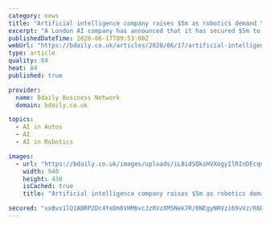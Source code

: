 ```yaml
---
category: news
title: "Artificial intelligence company raises $5m as robotics demand \"skyrockets\""
excerpt: "A London AI company has announced that it has secured $5m to help meet demand from firms looking to use… | London | Engineering | Digital | Funding | Technology | Technology | Industrial |"
publishedDateTime: 2020-06-17T09:53:00Z
webUrl: "https://bdaily.co.uk/articles/2020/06/17/artificial-intelligence-company-raises-5m-as-robotics-demand-skyrockets"
type: article
quality: 84
heat: 84
published: true

provider:
  name: Bdaily Business Network
  domain: bdaily.co.uk

topics:
  - AI in Autos
  - AI
  - AI in Robotics

images:
  - url: "https://bdaily.co.uk/images/uploads/iL8idSQksHVXogyIlRInDEcqnmsj2kf5UFA6lpaK.jpeg?w=940&h=430&fit=crop-43-42&s=b3eb9769a05d898d8a9c8014abe2dfcd"
    width: 940
    height: 430
    isCached: true
    title: "Artificial intelligence company raises $5m as robotics demand \"skyrockets\""

secured: "xxBvx1lQ1ABRP2Dc4YeDm6VHM6vcJzRVzXM5Nek7R/0NEgyNRVzi69vVz/R6R58DgTSQjUxFdA2exz5ujqFJyQg99lHKnwWH5+BsRrpBV0wjMG7s4ax+w5ZEon/jGzUpzmSml/FMOX9w8QlUW7f8RSAGlV7d984JtTD8OekVIZaEuVFIT1YBA77ZDFe0qBPFsadK5398yF6vJP7METEW4w+8dBm5Yt/d9mTejJGIgJliGQoJXpQCOGzgCx1EXJpSCuL90bA5VXWCOkWQJeTFsUfszZWMBSC0vajEaYeS9qoq6SFR/J4XTMLmFvZQKcrz/gtzynggP94C3zoy6IwtPQ==;jz16H48Ju/3YVdX41Xi21A=="
---
```


